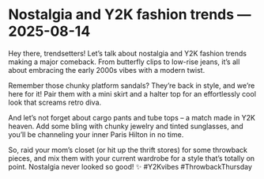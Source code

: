 # Nostalgia and Y2K fashion trends — 2025-08-14

Hey there, trendsetters! Let’s talk about nostalgia and Y2K fashion trends making a major comeback. From butterfly clips to low-rise jeans, it’s all about embracing the early 2000s vibes with a modern twist.

Remember those chunky platform sandals? They’re back in style, and we’re here for it! Pair them with a mini skirt and a halter top for an effortlessly cool look that screams retro diva.

And let’s not forget about cargo pants and tube tops – a match made in Y2K heaven. Add some bling with chunky jewelry and tinted sunglasses, and you’ll be channeling your inner Paris Hilton in no time.

So, raid your mom’s closet (or hit up the thrift stores) for some throwback pieces, and mix them with your current wardrobe for a style that’s totally on point. Nostalgia never looked so good! ✨ #Y2Kvibes #ThrowbackThursday